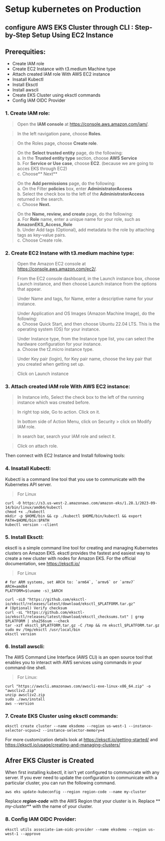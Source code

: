 # Setup kubernetes on Production

## configure AWS EKS Cluster through CLI : Step-by-Step Setup Using EC2 Instance

## Prerequities:
   - Create IAM role
   - Create EC2 Instance with t3.medium Machine type
   - Attach created IAM role With AWS EC2 instance
   - Insatall Kubectl
   - Install Eksctl
   - Install awscli
   - Create EKS Cluster using eksctl commands
   - Config IAM OIDC Provider
### 1. Create IAM role:
>  Open the **IAM console** at https://console.aws.amazon.com/iam/.

> In the left navigation pane, choose **Roles**.

> On the Roles page, choose **Create role**.


> On the **Select trusted entity** page, do the following: <br>
     a. In the **Trusted entity type** section, choose **AWS Service** <br>
     b. For **Service or Use case**, choose **EC2**.  (because we are going to acces EKS through EC2)  <br>
     c. Choose** Next** <br>

     
> On the **Add permissions** page, do the following: <br>
     a. On the Filter **policies** box, enter **AdministratorAccess**  <br>
     b. Select the check box to the left of the **AdministratorAccess** returned in the search.  <br>
     c. Choose **Next.**  <br>

> On the **Name, review, and create** page, do the following: <br>
     a. For **Role** name, enter a unique name for your role, such as **AmazonEKS_Access_Role** <br>
     b. Under Add tags (Optional), add metadata to the role by attaching tags as key–value pairs. <br>
     c. Choose Create role. <br>

### 2. Create EC2 Instane with t3.medium machine type:

> Open the Amazon EC2 console at https://console.aws.amazon.com/ec2/.

> From the EC2 console dashboard, in the Launch instance box, choose Launch instance, and then choose Launch instance from the options that appear.

> Under Name and tags, for Name, enter a descriptive name for your instance.

> Under Application and OS Images (Amazon Machine Image), do the following:  <br>
  a. Choose Quick Start, and then choose Ubuntu 22.04 LTS. This is the operating system (OS) for your instance. <br>

> Under Instance type, from the Instance type list, you can select the hardware configuration for your instance. <br>
  a. Choose the t2.micro instance type. <br>

> Under Key pair (login), for Key pair name, choose the key pair that you created when getting set up.

> Click on Launch instance

### 3. Attach created IAM role With AWS EC2 instance:

> In Instance info, Select the check box to the left of the running instance which was created before. <br>

> In right top side, Go to action. Click on it. <br>

> In bottom side of Action Menu, click on Security > click on Modify IAM role.  <br>

> In search bar, search your IAM role and select it.  <br>

> Click on attach role.  <br>

Then connect with EC2 Instance and Install following tools: <br>

### 4. Insatall Kubectl:
 
Kubectl is a command line tool that you use to communicate with the Kubernetes API server.

> For Linux
```
curl -O https://s3.us-west-2.amazonaws.com/amazon-eks/1.28.1/2023-09-14/bin/linux/amd64/kubectl
chmod +x ./kubectl
mkdir -p $HOME/bin && cp ./kubectl $HOME/bin/kubectl && export PATH=$HOME/bin:$PATH
kubectl version --client

```

### 5. Install Eksctl:

eksctl is a simple command line tool for creating and managing Kubernetes clusters on Amazon EKS. eksctl provides the fastest and easiest way to create a new cluster with nodes for Amazon EKS. For the official documentation, see https://eksctl.io/

> For Linux
```
# for ARM systems, set ARCH to: `arm64`, `armv6` or `armv7`
ARCH=amd64
PLATFORM=$(uname -s)_$ARCH

curl -sLO "https://github.com/eksctl-io/eksctl/releases/latest/download/eksctl_$PLATFORM.tar.gz"
# (Optional) Verify checksum
curl -sL "https://github.com/eksctl-io/eksctl/releases/latest/download/eksctl_checksums.txt" | grep $PLATFORM | sha256sum --check
tar -xzf eksctl_$PLATFORM.tar.gz -C /tmp && rm eksctl_$PLATFORM.tar.gz
sudo mv /tmp/eksctl /usr/local/bin
eksctl version

```

### 6. Install awscli:
The AWS Command Line Interface (AWS CLI) is an open source tool that enables you to interact with AWS services using commands in your command-line shell. 

> For Linux:

```
curl "https://awscli.amazonaws.com/awscli-exe-linux-x86_64.zip" -o "awscliv2.zip"
unzip awscliv2.zip
sudo ./aws/install
aws --version

```

### 7. Create EKS Cluster using eksctl commands:

```
eksctl create cluster --name eksdemo --region us-west-1 --instance-selector-vcpus=2 --instance-selector-memory=4
```
For more customization details look at https://eksctl.io/getting-started/  and  https://eksctl.io/usage/creating-and-managing-clusters/ <br>

## Afrer EKS Cluster is Created
When first installing kubectl, it isn't yet configured to communicate with any server. If you ever need to update the configuration to communicate with a particular cluster, you can run the following command.
```
aws eks update-kubeconfig --region region-code --name my-cluster
```
Replace **_region-code_** with the AWS Region that your cluster is in. Replace ** _my-cluster_** with the name of your cluster. <br>

### 8. Config IAM OIDC Provider:

```
eksctl utils associate-iam-oidc-provider --name eksdemo --region us-west-1 --approve
```

